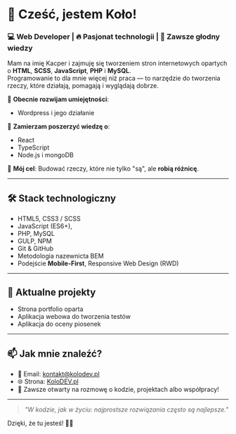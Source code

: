 # 👋 Cześć, jestem Koło! 

### 💻 Web Developer | 🔥 Pasjonat technologii | 🚀 Zawsze głodny wiedzy

Mam na imię Kacper i zajmuję się tworzeniem stron internetowych opartych o **HTML**, **SCSS**, **JavaScript**, **PHP** i **MySQL**.  
Programowanie to dla mnie więcej niż praca — to narzędzie do tworzenia rzeczy, które działają, pomagają i wyglądają dobrze.

🔎 **Obecnie rozwijam umiejętności**:  
- Wordpress i jego działanie  

🔎 **Zamierzam poszerzyć wiedzę o**:  
- React
- TypeScript
- Node.js i mongoDB

🎯 **Mój cel**: Budować rzeczy, które nie tylko "są", ale **robią różnicę**.

---

## 🛠️ Stack technologiczny

- HTML5, CSS3 / SCSS
- JavaScript (ES6+),
- PHP, MySQL
- GULP, NPM
- Git & GitHub
- Metodologia nazewnicta BEM
- Podejście **Mobile-First**, Responsive Web Design (RWD)

---

## 🚀 Aktualne projekty
- Strona portfolio oparta
- Aplikacja webowa do tworzenia testów
- Aplikacja do oceny piosenek

---

## 📫 Jak mnie znaleźć?
- 📧 Email: kontakt@kolodev.pl
- 🌐 Strona: [KoloDEV.pl](https://kolodev.pl)
- 💬 Zawsze otwarty na rozmowę o kodzie, projektach albo współpracy!

---

> _"W kodzie, jak w życiu: najprostsze rozwiązania często są najlepsze."_ 

Dzięki, że tu jesteś! 👨‍💻
